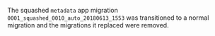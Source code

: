 The squashed `metadata` app migration `0001_squashed_0010_auto_20180613_1553` was transitioned to a normal migration and the migrations it replaced were removed.
